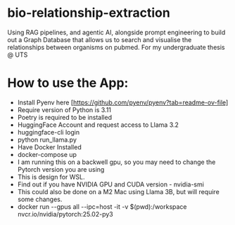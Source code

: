 # bio-relationship-extraction
Using RAG pipelines, and agentic AI, alongside prompt engineering to build out a Graph Database that allows us to search and visualise the relationships between organisms on pubmed. For my undergraduate thesis @ UTS
# How to use the App:
- Install Pyenv here [https://github.com/pyenv/pyenv?tab=readme-ov-file]
- Require version of Python is 3.11
- Poetry is required to be installed 
- HuggingFace Account and request access to Llama 3.2
- huggingface-cli login
- python run_llama.py
- Have Docker Installed 
- docker-compose up
- I am running this on a backwell gpu, so you may need to change the Pytorch version you are using
- This is design for WSL.
- Find out if you have NVIDIA GPU and CUDA version - nvidia-smi
- This could also be done on a M2 Mac using Llama 3B, but will require some changes.
- docker run --gpus all --ipc=host -it -v $(pwd):/workspace nvcr.io/nvidia/pytorch:25.02-py3
